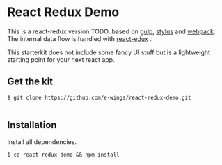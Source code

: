 # React Redux Demo

This is a react-redux version TODO, based on [gulp](https://github.com/gulpjs/gulp), [stylus](https://github.com/LearnBoost/stylus) and [webpack](https://github.com/webpack/webpack). The internal data flow is handled with  [react-edux](https://github.com/reactjs/react-redux) .

This starterkit does not include some fancy UI stuff but is a lightweight starting point for your next react app.

## Get the kit

```
$ git clone https://github.com/e-wings/react-redux-demo.git


```

## Installation

Install all dependencies. 

```
$ cd react-redux-demo && npm install
```
